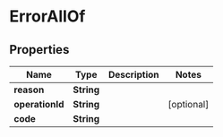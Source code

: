 

# ErrorAllOf


## Properties

Name | Type | Description | Notes
------------ | ------------- | ------------- | -------------
**reason** | **String** |  | 
**operationId** | **String** |  |  [optional]
**code** | **String** |  | 




